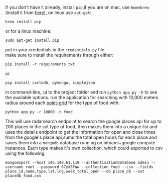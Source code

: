 If you don't have it already, install `pip`,if you are on mac, use `homebrew` (install it from [here](http://brew.sh/)), on linux use `apt-get`:

```
brew install pip
``` 
or for a linux machine:
```
sudo apt-get install pip
```

put in your credentials in the `credentials.py` file.    
make sure to install the requirements through either:
```
pip install -r requirements.txt
``` 
or
```
pip install cartodb, pymongo, simplejson
```

in command-line, `cd` to the project folder and run `python app.py -h` to see the available options.
run the application for searching with 10,000 meters radius around each [point-grid](https://arminavn.cartodb.com/viz/f5c5484e-b011-11e5-b2db-0ecfd53eb7d3/public_map) for the type of food with:
```
python app.py -r 10000 -t food
```

This will use radarsearch endpoint to search the google places api for up to 200 places in the set type of food, then makes them into a unique list and uses the details endpoint to get the information for open and close times from the google's place api,sums the total open hours for each place and saves them into a `mongodb` database running on bitnami+google compute instances. Each type makes it's own collection, which could exported to csv using the following:

```
mongoexport --host 146.148.61.119 --authenticationDatabase admin --username root --password 67yX8Fuw --collection food --csv --fields place_id,name,type,lat,lng,week_total_open --db place_db --out placedb_food.csv
```


